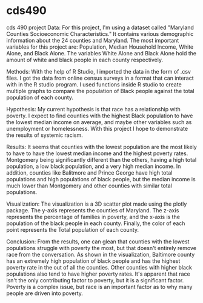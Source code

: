 # cds490
cds 490 project
Data:
For this project, I'm using a dataset called "Maryland Counties Socioeconomic Characteristics." 
It contains various demographic information about the 24 counties and Maryland. 
The most important variables for this project are: Population, Median Household Income, White Alone, and Black Alone. 
The variables White Alone and Black Alone hold the amount of white and black people in each county respectively. 


Methods:
With the help of R Studio, I imported the data in the form of .csv files. I got the data from online census surveys in a format that can interact with in the R studio program. I used functions inside R studio to create multiple graphs to compare the population of Black people against the total population of each county.

Hypothesis:
My current hypothesis is that race has a relationship with poverty. I expect to find counties with the highest Black population to have the lowest median income on average, and maybe other variables such as unemployment or homelessness. With this project I hope to demonstrate the results of systemic racism.

Results:
It seems that counties with the lowest population are the most likely to have to have the lowest median income and the highest poverty rates. Montgomery being significantly different than the others, having a high total population, a low black population, and a very high median income. In addition, counties like Balitmore and Prince George have high total populations and high populations of black people, but the median income is much lower than Montgomery and other counties with similar total populations. 

Visualization:
The visualization is a 3D scatter plot made using the plotly package. The y-axis represents the counties of Maryland. The z-axis represents the percentage of families in poverty, and the x-axis is the population of the black people in each county. Finally, the color of each point represents the Total population of each county.

Conclusion: From the results, one can glean that counties with the lowest populations struggle with poverty the most, but that doesn't entirely remove race from the conversation. As shown in the visualization, Baltimore county has an extremely high population of black people and has the highest poverty rate in the out of all the counties. Other counties with higher black populations also tend to have higher poverty rates. It's apparent that race isn't the only contributing factor to poverty, but it is a significant factor. Poverty is a complex issue, but race is an important factor as to why many people are driven into poverty. 
